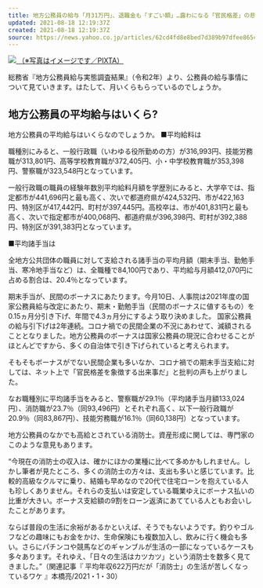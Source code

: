 ```yaml
---
title: 地方公務員の給与「月31万円」、退職金も「すごい額」…露わになる「官民格差」の悲惨（幻冬舎ゴールドオンライン）
updated: 2021-08-18 12:19:37Z
created: 2021-08-18 12:19:37Z
source: https://news.yahoo.co.jp/articles/62cd4fd8e8bed7d389b97dfee865c0615af10ac4
---
```


[![](https://amd-pctr.c.yimg.jp/r/iwiz-amd/20210815-00036399-gonline-000-2-view.jpg?w=640&h=360&q=90&exp=10800&pri=l) （※写真はイメージです／PIXTA）](https://news.yahoo.co.jp/articles/62cd4fd8e8bed7d389b97dfee865c0615af10ac4/images/000)

総務省『地方公務員給与実態調査結果』（令和2年）より、公務員の給与事情について見ていきます。はたして、月いくらもらっているのでしょうか。

## 地方公務員の平均給与はいくら?

地方公務員の平均給与はいくらなのでしょうか。
■平均給料は

職種別にみると、一般行政職（いわゆる役所勤めの方）が316,993円、技能労務職が313,801円、高等学校教育職が372,405円、小・中学校教育職が353,398円、警察職が323,548円となっています。

一般行政職の職員の経験年数別平均給料月額を学歴別にみると、大学卒では、指定都市が441,696円と最も高く、次いで都道府県が424,532円、市が422,163円、特別区が417,442円、町村が397,445円。高校卒は、市が401,831円と最も高く、次いで指定都市が400,068円、都道府県が396,398円、町村が392,388円、特別区が391,383円となっています。

■平均諸手当は

全地方公共団体の職員に対して支給される諸手当の平均月額（期末手当、勤勉手当、寒冷地手当など）は、全職種で84,100円であり、平均給与月額412,070円に占める割合は、20.4％となっています。

期末手当が、民間のボーナスにあたります。今月10日、人事院は2021年度の国家公務員給与改定にあたり、期末・勤勉手当（民間のボーナスに値するもの）を0.15ヵ月分引き下げ、年間で4.3ヵ月分にするよう取り決めました。 国家公務員の給与引下げは2年連続。コロナ禍での民間企業の不況にあわせて、減額されることとなりました。地方公務員のボーナスは国家公務員の現況に合わせることがほとんどですから、多くの自治体で引き下げられていると考えられます。

そもそもボーナスがでない民間企業も多いなか、コロナ禍での期末手当支給に対しては、ネット上で「官民格差を象徴する出来事だ」と批判の声も上がりました。

なお職種別に平均諸手当をみると、警察職が29.1％（平均諸手当月額133,024円）、消防職が23.7％（同93,496円）とそれぞれ高く、以下一般行政職が20.9％（同83,867円）、技能労務職が16.1％（同60,138円）となっています。

地方公務員のなかでも高給とされている消防士。資産形成に関しては、専門家のこのような意見もあります。

“今現在の消防士の収入は、確かにほかの業種に比べて多めかもしれません。しかし筆者が見たところ、多くの消防士の方々は、支出も多いと感じています。比較的高級なクルマに乗り、結婚も早めなので20代で住宅ローンを抱えている人も珍しくありません。それらの支払いは安定している職業ゆえにボーナス払いの比重が大きい。ボーナス支給額の9割をローン返済にあてている人ともお会いしたことがあります。

ならば普段の生活に余裕があるかといえば、そうでもないようです。釣りやゴルフなどの趣味にもお金をかけ、生命保険にも複数加入し、飲みに行く機会も多い。さらにパチンコや競馬などのギャンブルが生活の一部になっているケースも多々あります。それゆえ、「日々の生活はカツカツ」という消防士を数多く見てきました。”（関連記事『 平均年収622万円だが「消防士」の生活が苦しくなっているワケ 』本橋亮/2021・1・30）